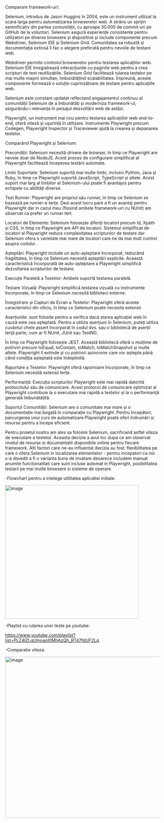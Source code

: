 
Comparare framework-uri:

Selenium, introdus de Jason Huggins în 2004, este un instrument utilizat la scara larga pentru automatizarea browserelor web. A strâns un sprijin semnificativ din partea comunității, cu aproape 30.000 de commit-uri pe GitHub de la voluntari. Selenium asigură experiențe consistente pentru utilizatori pe diverse browsere și dispozitive și include componente precum Webdriver, Selenium IDE și Selenium Grid. Comunitatea sa robustă și documentația extinsă îl fac o alegere preferată pentru nevoile de testare web.

Webdriver permite controlul browserelor pentru testarea aplicațiilor web. Selenium IDE înregistrează interacțiunile cu paginile web pentru a crea scripturi de test reutilizabile. Selenium Grid facilitează rularea testelor pe mai multe mașini simultan, îmbunătățind scalabilitatea. Împreună, aceste componente formează o soluție cuprinzătoare de testare pentru aplicațiile web.

Selenium este constant updatat reflectand angajamentul continuu al comunității Selenium de a îmbunătăți și moderniza framework-ul, asigurându-i relevanța în peisajul dezvoltării web de astăzi.

Playwright, un instrument mai nou pentru testarea aplicațiilor web end-to-end, oferă viteză și ușurință în utilizare. Instrumente Playwright precum Codegen, Playwright Inspector și Traceviewer ajută la crearea și depanarea testelor.

Comparând Playwright și Selenium:

Precondiții: Selenium necesită drivere de browser, în timp ce Playwright are nevoie doar de NodeJS. Acest proces de configurare simplificat al Playwright facilitează începerea testării automate.

Limbi Suportate: Selenium suportă mai multe limbi, inclusiv Python, Java și Ruby, în timp ce Playwright suportă JavaScript, TypeScript și altele. Acest suport mai larg al limbilor al Selenium-ului poate fi avantajos pentru echipele cu abilități diverse.

Test Runner: Playwright are propriul său runner, în timp ce Selenium se bazează pe runner-e terțe. Desi acest lucru pare a fi un avantaj pentru Playwright dar in cazul meu (flosind ambele framework-uri cu NUnit) am observat ca prefer un runner tert.

Locatori de Elemente: Selenium folosește diferiți locatori precum Id, Xpath și CSS, în timp ce Playwright are API de locatori. Sistemul simplificat de locatori al Playwright reduce complexitatea scripturilor de testare dar Selenium ofera o varietate mai mare de locatori care ne da mai mult control asupra codului .

Așteptări: Playwright include un auto-așteptare încorporat, reducând fragilitatea, în timp ce Selenium necesită așteptări explicite. Această caracteristică încorporată de auto-așteptare a Playwright simplifică dezvoltarea scripturilor de testare.

Execuție Paralelă a Testelor: Ambele suportă testarea paralelă.

Testare Vizuală: Playwright simplifică testarea vizuală cu instrumente încorporate, în timp ce Selenium necesită biblioteci externe. 

Înregistrare și Capturi de Ecran a Testelor: Playwright oferă aceste caracteristici din oficiu, în timp ce Selenium poate necesita extensii. 

Aserțiunile: sunt folosite pentru a verifica dacă starea aplicației web în cauză este cea așteptată. Pentru a utiliza aserțiuni în Selenium, puteți utiliza cuvântul cheie assert încorporat în codul dvs. sau o bibliotecă de aserții terță parte, cum ar fi NUnit, JUnit sau TestNG.

În timp ce Playwright folosește JEST. Această bibliotecă oferă o mulțime de potriviri precum toEqual, toContain, toMatch, toMatchSnapshot și multe altele. Playwright îl extinde și cu potriviri asincrone care vor aștepta până când condiția așteptată este îndeplinită.

Raportare a Testelor: Playwright oferă raportoare încorporate, în timp ce Selenium necesită extensii terțe. 

Performanță: Execuția scripturilor Playwright este mai rapidă datorită protocolului său de comunicare. Acest protocol de comunicare optimizat al Playwright contribuie la o executare mai rapidă a testelor și la o performanță generală îmbunătățită.

Suportul Comunității: Selenium are o comunitate mai mare și o documentație mai bogată în comparație cu Playwright. Pentru începători, parcurgerea unui curs de automatizare Playwright poate oferi îndrumări și resurse pentru a începe eficient.


Pentru proietul nostru am ales sa folosim Selenium, sacrificand astfel viteza de executare a testelor. Aceasta decizie a avut loc dupa ce am observat nivelul de resurse si documentatii disponibile online pentru fiecare framework. Alti factori care ne-au influentat decizia au fost: flexibilitatea pe care o ofera Selenium in localizarea elementelor - pentru incepatori ca noi s-a dovedit a fi o varianta buna de invatare deoarece includem manual anumite functionalitati care sunt incluse automat in Playwright, posibilitatea testarii pe mai multe browsere si sisteme de operare.

-Flowchart pentru a intelege utilitatea aplicatiei initiale:

<img width="436" alt="image" src="https://github.com/Cristina-e/Testare/assets/82153676/a522e9a7-556d-4a1d-9d98-6efba74f830e">


-Playlist cu rularea unor teste pe youtube:

https://www.youtube.com/playlist?list=PLZ4IZLqUlnoaoI0MhAzQh_RT47fdUF2Lq

-Comparatie viteza: 

<img width="526" alt="image" src="https://github.com/Cristina-e/Testare/assets/82153676/c960d425-fcbe-469d-8bfb-98d79d8d9905">


